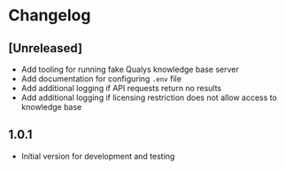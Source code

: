# Changelog

## [Unreleased]

- Add tooling for running fake Qualys knowledge base server
- Add documentation for configuring `.env` file
- Add additional logging if API requests return no results
- Add additional logging if licensing restriction does not allow access to knowledge base

## 1.0.1

- Initial version for development and testing
